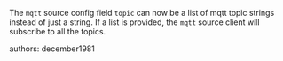 The `mqtt` source config field `topic` can now be a list of mqtt topic strings instead of just a string. If a list is provided, the `mqtt` source client will subscribe to all the topics.

authors: december1981
